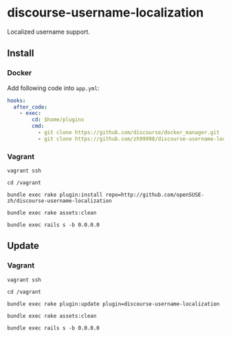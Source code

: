 # discourse-username-localization

Localized username support.

## Install

### Docker

Add following code into `app.yml`:

```yaml
hooks:
  after_code:
    - exec:
        cd: $home/plugins
        cmd:
          - git clone https://github.com/discourse/docker_manager.git
          - git clone https://github.com/zh99998/discourse-username-localization.git
```          

### Vagrant

```
vagrant ssh

cd /vagrant

bundle exec rake plugin:install repo=http://github.com/openSUSE-zh/discourse-username-localization

bundle exec rake assets:clean

bundle exec rails s -b 0.0.0.0
```

## Update

### Vagrant

```
vagrant ssh

cd /vagrant

bundle exec rake plugin:update plugin=discourse-username-localization

bundle exec rake assets:clean

bundle exec rails s -b 0.0.0.0
```
